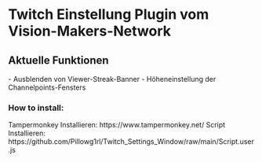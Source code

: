 <h1>Twitch Einstellung Plugin vom Vision-Makers-Network</h1>

<h2>Aktuelle Funktionen</h2>
- Ausblenden von Viewer-Streak-Banner
- Höheneinstellung der Channelpoints-Fensters

<h3>How to install:</h3>
Tampermonkey Installieren: https://www.tampermonkey.net/
Script Installieren: https://github.com/Pillowg1rl/Twitch_Settings_Window/raw/main/Script.user.js
